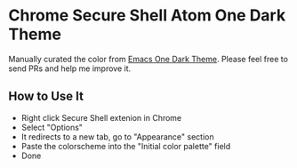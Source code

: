 # Chrome Secure Shell Atom One Dark Theme

Manually curated the color from [Emacs One Dark Theme](jonathanchu/atom-one-dark-theme). Please feel free to send PRs and help me improve it.

## How to Use It
* Right click Secure Shell extenion in Chrome
* Select "Options"
* It redirects to a new tab, go to "Appearance" section
* Paste the colorscheme into the "Initial color palette" field
* Done
